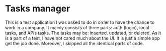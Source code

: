 # Tasks manager
This is a test application I was asked to do in order to have the chance to work in a company.
It mainly consists of three parts: auth (login), local tasks, and APIs tasks.
The tasks may be: inserted, updated, or deleted.
As it is a part of a test, I have not cared much about the UI. It is just a simple app get the job done.
Moreover, I skipped all the identical parts of code.
